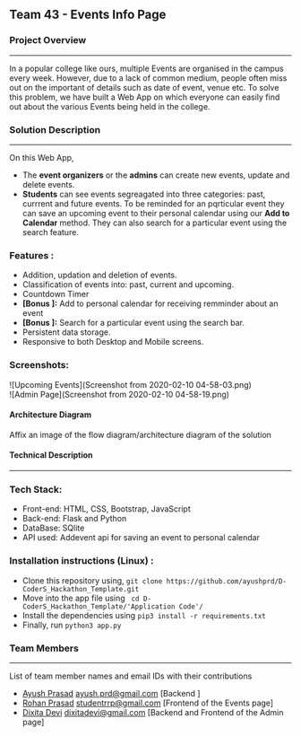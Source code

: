 ## Team 43 - Events Info Page


### Project Overview
----------------------------------
In a popular college like ours, multiple Events are organised in the campus every week. However, due to a lack of common medium, people often miss out on the important of details such as date of event, venue etc.
To solve this problem, we have built a Web App on which everyone can easily find out about the various Events being held in the college.


### Solution Description
----------------------------------
On this Web App, 
* The **event organizers** or the **admins** can create new events, update and delete events.
* **Students** can see events segreagated into three categories: past, currrent and future events. To be reminded for an pqrticular event they can save an upcoming event to their personal calendar using our **Add to Calendar** method. They can also search for a particular event using the search feature.

### Features :
* Addition, updation and deletion of events.
* Classification of events into: past, current and upcoming.
* Countdown Timer
* **[Bonus ]:** Add to personal calendar for receiving remminder about an event
* **[Bonus ]:** Search for a particular event using the search bar.
* Persistent data storage.
* Responsive to both Desktop and Mobile screens.
### Screenshots:
![Upcoming Events](Screenshot from 2020-02-10 04-58-03.png)       
![Admin Page](Screenshot from 2020-02-10 04-58-19.png)


#### Architecture Diagram

Affix an image of the flow diagram/architecture diagram of the solution

#### Technical Description
----------------------------------
### Tech Stack:
* Front-end: HTML, CSS, Bootstrap, JavaScript
* Back-end: Flask and Python
* DataBase: SQlite
* API used: Addevent  api for saving an event to personal calendar
### Installation instructions (Linux) :

* Clone this repository using, `git clone https://github.com/ayushprd/D-CoderS_Hackathon_Template.git`
* Move into the app file using ` cd D-CoderS_Hackathon_Template/'Application Code'/`
* Install the dependencies using `pip3 install -r requirements.txt`
* Finally, run `python3 app.py`

### Team Members
----------------------------------

List of team member names and email IDs with their contributions
 - [Ayush Prasad](https://github.com/ayushprd) ayush.prd@gmail.com [Backend ]
 - [Rohan Prasad](https://github.com/iAmGroot1) studentrrp@gmail.com [Frontend of the Events page]
 - [Dixita Devi](https://github.com/DixitaDevi) dixitadevi@gmail.com [Backend and Frontend of the Admin page]
